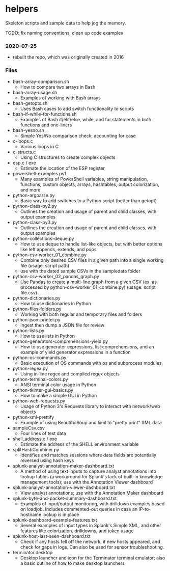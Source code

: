 # helpers
Skeleton scripts and sample data to help jog the memory.

TODO: fix naming conventions, clean up code examples

### 2020-07-25
- rebuilt the repo, which was originally created in 2016

### Files
- bash-array-comparison.sh
	- How to compare two arrays in Bash
- bash-array-usage.sh
	- Examples of working with Bash arrays
- bash-getopts.sh
	- Uses Bash cases to add switch functionality to scripts
- bash-if-while-for-functions.sh
	- Examples of Bash if/elif/else, while, and for statements in both functions and one-liners
- bash-yesno.sh
	- Simple Yes/No comparison check, accounting for case
- c-loops.c
	- Various loops in C
- c-structs.c
	- Using C structures to create complex objects
- esp.c / exe
	- Estimate the location of the ESP register
- powershell-examples.ps1
	- Many examples of PowerShell variables, string manipulation, functions, custom objects, arrays, hashtables, output colorization, and more
- python-argparse.py
	- Basic way to add switches to a Python script (better than getopt)
- python-class-py2.py
	- Outlines the creation and usage of parent and child classes, with output examples
- python-class-py3.py
	- Outlines the creation and usage of parent and child classes, with output examples
- python-collections-deque.py
	- How to use deque to handle list-like objects, but with better options like left appends, extends, and pops
- python-csv-worker_01_combine.py
	- Combine only desired CSV files in a given path into a single working file (usage: script path)
	- use with the dated sample CSVs in the sampledata folder
- python-csv-worker_02_pandas_graph.py
	- Use Pandas to create a multi-line graph from a given CSV (ex. as processed by python-csv-worker_01_combine.py) (usage: script file.csv)
- python-dictionaries.py
	- How to use dictionaries in Python
- python-files-folders.py
	- Working with both regular and temporary files and folders
- python-json-printer.py
	- Ingest then dump a JSON file for review
- python-lists.py
	- How to use lists in Python
- python-generators-comprehensions-yield.py
	- How to use generator expressions, list comprehensions, and an example of yield generator expressions in a function
- python-os-commands.py
	- Basic execution of OS commands with os and subprocess modules
- python-regex.py
	- Using in-line regex and compiled regex objects
- python-terminal-colors.py
	- ANSI terminal color usage in Python
- python-tkinter-gui-basics.py
	- How to make a simple GUI in Python
- python-web-requests.py
	- Usage of Python 3's Requests library to interact with network/web objects
- python-xml-prettify
	- Example of using BeautifulSoup and lxml to "pretty print" XML data
- sampleCsv.csv
	- Four lines of test data
- shell_address.c / exe
	- Estimate the address of the SHELL environment variable
- splitHashCombiner.py
	- Identifies and matches sessions where data fields are potentially reversed using hash keys
- splunk-analyst-annotation-maker-dashboard.txt
	- A method of using text inputs to capture analyst annotations into lookup tables (a workaround for Splunk's lack of built-in knowledge management tools); use with the Annotation Viewer dashboard
- splunk-analyst-annotation-viewer-dashboard.txt
	- View analyst annotations; use with the Annotation Maker dashboard
- splunk-byte-and-packet-summary-dashboard.txt
	- Examples of input/output monitoring, with drilldown examples based on loadjob. Includes commented-out queries in case an IP-to-hostname lookup is in place
- splunk-dashboard-example-features.txt
	- Several examples of input types in Splunk's Simple XML, and other features like colorization, drilldowns, and token usage
- splunk-host-last-seen-dashboard.txt
	- Check if any hosts fell off the network, if new hosts appeared, and check for gaps in logs. Can also be used for sensor troubleshooting.
- terminator.desktop
	- Desktop launcher and icon for the Terminator terminal emulator; also a basic outline of how to make desktop launchers
